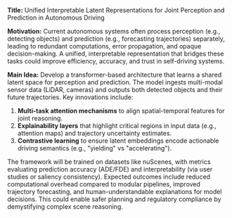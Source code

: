 **Title:** Unified Interpretable Latent Representations for Joint Perception and Prediction in Autonomous Driving  

**Motivation:** Current autonomous systems often process perception (e.g., detecting objects) and prediction (e.g., forecasting trajectories) separately, leading to redundant computations, error propagation, and opaque decision-making. A unified, interpretable representation that bridges these tasks could improve efficiency, accuracy, and trust in self-driving systems.  

**Main Idea:** Develop a transformer-based architecture that learns a shared latent space for perception and prediction. The model ingests multi-modal sensor data (LiDAR, cameras) and outputs both detected objects and their future trajectories. Key innovations include:  
1. **Multi-task attention mechanisms** to align spatial-temporal features for joint reasoning.  
2. **Explainability layers** that highlight critical regions in input data (e.g., attention maps) and trajectory uncertainty estimates.  
3. **Contrastive learning** to ensure latent embeddings encode actionable driving semantics (e.g., "yielding" vs "accelerating").  

The framework will be trained on datasets like nuScenes, with metrics evaluating prediction accuracy (ADE/FDE) and interpretability (via user studies or saliency consistency). Expected outcomes include reduced computational overhead compared to modular pipelines, improved trajectory forecasting, and human-understandable explanations for model decisions. This could enable safer planning and regulatory compliance by demystifying complex scene reasoning.